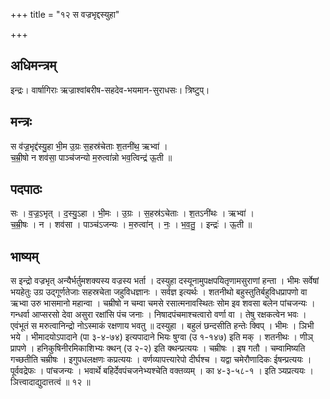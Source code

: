 +++
title = "१२ स वज्रभृद्दस्युहा"

+++
## अधिमन्त्रम्
इन्द्रः। वार्षागिराः ऋज्राश्वांबरीष-सहदेव-भयमान-सुराधसः। त्रिष्टुप्।

## मन्त्रः
स व॑ज्र॒भृद्द॑स्यु॒हा भी॒म उ॒ग्रः स॒हस्र॑चेताः श॒तनी॑थ॒ ऋभ्वा॑ ।  
च॒म्री॒षो न शव॑सा॒ पाञ्च॑जन्यो म॒रुत्वा॑न्नो भव॒त्विन्द्र॑ ऊ॒ती ॥

## पदपाठः
सः । व॒ज्र॒ऽभृत् । द॒स्यु॒ऽहा । भी॒मः । उ॒ग्रः । स॒हस्र॑ऽचेताः । श॒तऽनी॑थः । ऋभ्वा॑ ।  
च॒म्री॒षः । न । शव॑सा । पाञ्च॑ऽजन्यः । म॒रुत्वा॑न् । नः॒ । भ॒व॒तु॒ । इन्द्रः॑ । ऊ॒ती ॥

## भाष्यम्
स इन्द्रो वज्रभृत् अन्यैर्भर्तुमशक्यस्य वज्रस्य भर्ता । दस्युहा दस्यूनामुपक्षपयितृणामसुराणां हन्ता । भीमः सर्वेषां भयहेतुः उग्र उद्गूर्णतेजाः सहस्रचेता जहुविधज्ञानः । सर्वज्ञ इत्यर्थः । शतनीथो बहुस्तुतिर्बहुविधप्रापणो वा ऋभ्वा उरु भासमानो महान्वा । चम्रीषो न चम्वा चमसे रसात्मनावस्थितः सोम इव शवसा बलेन पांचजन्यः । गन्धर्वा आप्सरसो देवा असुरा रक्षांसि पंच जनाः । निषादपंचमाश्चत्वारो वर्णा वा । तेषु रक्षकत्वेन भवः । एवंभूतं स मरुत्वानिन्द्रो नोऽस्माकं रक्षणाय भवतु ॥ दस्युहा । बहुलं छन्दसीति हन्तेः क्विप् । भीमः । ञिभी भये । भीमादयोऽपादाने (पा ३-४-७४) इत्यपादाने भियः षुग्वा (उ १-१४७) इति मक् । शतनीथः । णीञ् प्रापणे । हनिकुषिनीरमिकाशिभ्यः क्थन् (उ २-२) इति क्थन्प्रत्ययः । चम्रीषः । इष गतौ । चम्वामिष्यति गच्छतीति चम्रीषः । इगुपधलक्षणः कप्रत्ययः । वर्णव्यापत्त्यारेपो दीर्घश्च । यद्वा चमेरौणादिकः ईषन्प्रत्ययः । पूर्ववद्रेफः । पांचजन्यः । भवार्थे बहिर्देवपंचजनेभ्यश्चेति वक्तव्यम् । का ४-३-५८-१ । इति ञ्यप्रत्ययः । ञित्त्वादाद्युदात्तत्वं ॥ १२ ॥